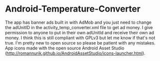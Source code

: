 Android-Temperature-Converter
=============================

The app has banner ads built in with AdMob and you just need to change the adUnitID in the activity_temp_converter.xml file to get ad money. I give permission to anyone to put in their own adUnitId and receive their own ad money. I think this is still compliant with GPLv3 but let me know if that's not true. I'm pretty new to open source so please be patient with any mistakes. App icons made with the open source Android Asset Studio (http://romannurik.github.io/AndroidAssetStudio/icons-launcher.html).
